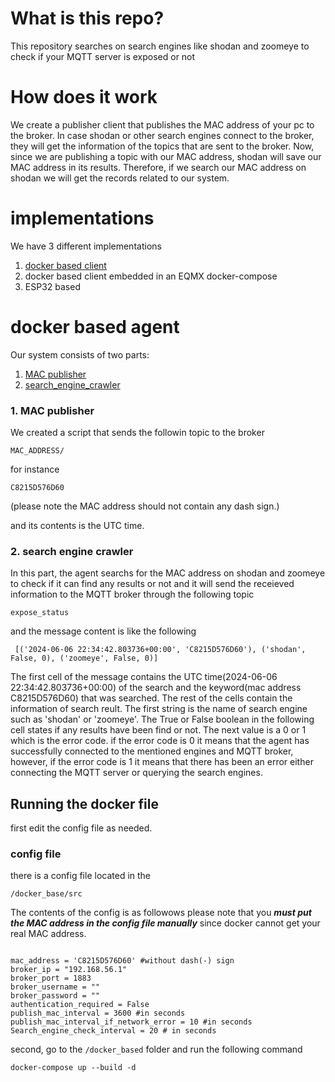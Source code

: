 # What is this repo? 
This repository searches on search engines like shodan and zoomeye to check if your MQTT server is exposed or not 

# How does it work
We create a publisher client that publishes the MAC address of your pc to the broker. In case shodan or other search engines connect to the broker, they will get the information of the topics that are sent to the broker. Now, since we are publishing a topic with our MAC address, shodan will save our MAC address in its results. Therefore, if we search our MAC address on shodan we will get the records related to our system.

# implementations
We have 3 different implementations
1. [docker based client](#docker-based-agent) 
2. docker based client embedded in an EQMX docker-compose 
3. ESP32 based 

# docker based agent
Our system consists of two parts:

1. [MAC publisher](#MAC_publisher)
2. [search_engine_crawler](#search_engine_crawler)

### 1. MAC publisher <a id='MAC_publisher'></a>
We created a script that sends the followin topic to the broker
```
MAC_ADDRESS/
```
for instance
```
C8215D576D60
```
(please note the MAC address should not contain any dash sign.) 

and its contents is the UTC time. 

### 2. search engine crawler<a id='search_engine_crawler'></a>
In this part, the agent searchs for the MAC address on shodan and zoomeye to check if it can find any results or not and it will send the receieved information to the MQTT broker through the following topic
```
expose_status
```
and the message content is like the following
```
 [('2024-06-06 22:34:42.803736+00:00', 'C8215D576D60'), ('shodan', False, 0), ('zoomeye', False, 0)]
```
The first cell of the message contains the UTC time(2024-06-06 22:34:42.803736+00:00) of the search and the keyword(mac address C8215D576D60) that was searched. The rest of the cells contain the information of search reult. The first string is the name of search engine such as 'shodan' or 'zoomeye'. The True or False boolean in the following cell states if any results have been find or not. The next value is a 0 or 1 which is the error code. if the error code is 0 it means that the agent has successfully connected to the mentioned engines and MQTT broker, however, if the error code is 1 it means that there has been an error either connecting the MQTT server or querying the search engines. 


## Running the docker file
first edit the config file as needed.

### config file
there is a config file located in the 
```
/docker_base/src
```
The contents of the config is as followows 
please note that you **_must put the MAC address in the config file manually_** since docker cannot get your real MAC address.  

```

mac_address = 'C8215D576D60' #without dash(-) sign 
broker_ip = "192.168.56.1"
broker_port = 1883
broker_username = ""
broker_password = ""
authentication_required = False
publish_mac_interval = 3600 #in seconds 
publish_mac_interval_if_network_error = 10 #in seconds
Search_engine_check_interval = 20 # in seconds
```
second, go to the ```/docker_based``` folder and run the following command 
```
docker-compose up --build -d 
```


